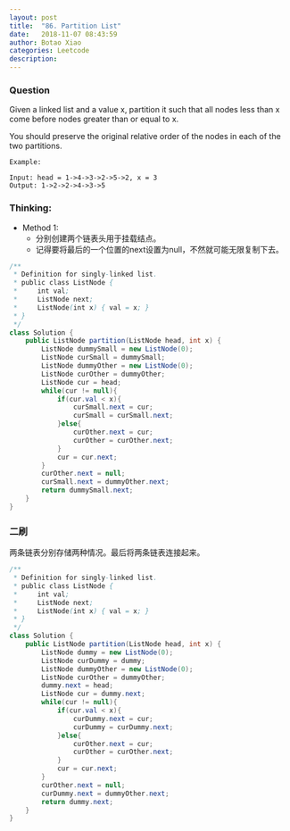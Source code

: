 ```yaml
---
layout: post
title:  "86. Partition List"
date:   2018-11-07 08:43:59
author: Botao Xiao
categories: Leetcode
description:
---
```

### Question
Given a linked list and a value x, partition it such that all nodes less than x come before nodes greater than or equal to x.

You should preserve the original relative order of the nodes in each of the two partitions.

```
Example:

Input: head = 1->4->3->2->5->2, x = 3
Output: 1->2->2->4->3->5
```

### Thinking:
* Method 1:
	* 分别创建两个链表头用于挂载结点。
	* 记得要将最后的一个位置的next设置为null，不然就可能无限复制下去。

```Java
/**
 * Definition for singly-linked list.
 * public class ListNode {
 *     int val;
 *     ListNode next;
 *     ListNode(int x) { val = x; }
 * }
 */
class Solution {
    public ListNode partition(ListNode head, int x) {
        ListNode dummySmall = new ListNode(0);
        ListNode curSmall = dummySmall;
        ListNode dummyOther = new ListNode(0);
        ListNode curOther = dummyOther;
        ListNode cur = head;
        while(cur != null){
            if(cur.val < x){
                curSmall.next = cur;
                curSmall = curSmall.next;
            }else{
                curOther.next = cur;
                curOther = curOther.next;
            }
            cur = cur.next;
        }
        curOther.next = null;
        curSmall.next = dummyOther.next;
        return dummySmall.next;
    }
}
```

### 二刷
两条链表分别存储两种情况。最后将两条链表连接起来。
```Java
/**
 * Definition for singly-linked list.
 * public class ListNode {
 *     int val;
 *     ListNode next;
 *     ListNode(int x) { val = x; }
 * }
 */
class Solution {
    public ListNode partition(ListNode head, int x) {
        ListNode dummy = new ListNode(0);
        ListNode curDummy = dummy;
        ListNode dummyOther = new ListNode(0);
        ListNode curOther = dummyOther;
        dummy.next = head;
        ListNode cur = dummy.next;
        while(cur != null){
            if(cur.val < x){
                curDummy.next = cur;
                curDummy = curDummy.next;
            }else{
                curOther.next = cur;
                curOther = curOther.next;
            }
            cur = cur.next;
        }
        curOther.next = null;
        curDummy.next = dummyOther.next;
        return dummy.next;
    }
}
```
